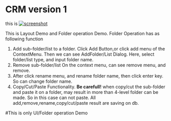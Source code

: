 # CRM version 1

this is [![screenshot](screenshot "screenshot")](https://github.com/bear-gold/Gift-CRM/blob/master/screenshot.png?raw=true "screenshot")

This is Layout Demo and Folder operation Demo.
Folder Operation has as following function
1. Add sub-folder/list to a folder.
    Click Add Button,or click add menu of the ContextMenu.
	Then we can see AddFolder/List Dialog.
	Here, select folder/list type, and input folder name.
2. Remove sub-folder/list
   On the context menu, can see remove menu, and remove.
3. After click rename menu, and rename  folder name, then click enter key.
   So can change folder name.
4. Copy/Cut/Paste Functionality.
   **Be carefull!** 
   when copy/cut the sub-folder and paste it on a folder, may result in  more than 4-level
   folder can be made.
   So in this case can not paste.
All add,remove,rename,copy/cut/paste result are saving on db.   
 
#This is only UI/Folder operation Demo 
